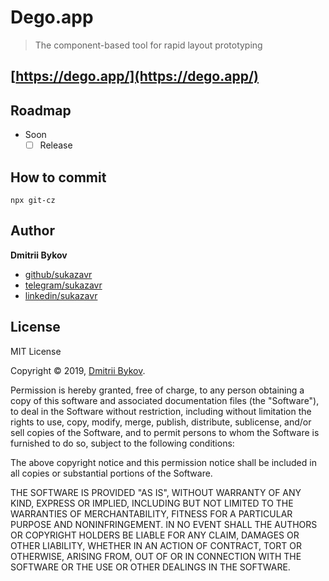 # Dego.app

> The component-based tool for rapid layout prototyping

## [https://dego.app/](https://dego.app/)

## Roadmap
- Soon
	- [ ] Release

## How to commit

```
npx git-cz
```

## Author

**Dmitrii Bykov**

-  [github/sukazavr](https://github.com/sukazavr)
-  [telegram/sukazavr](https://telegram.me/sukazavr)
-  [linkedin/sukazavr](https://www.linkedin.com/in/sukazavr)

## License

MIT License

Copyright © 2019, [Dmitrii Bykov](https://sukazavr.ru).

Permission is hereby granted, free of charge, to any person obtaining a copy
of this software and associated documentation files (the "Software"), to deal
in the Software without restriction, including without limitation the rights
to use, copy, modify, merge, publish, distribute, sublicense, and/or sell
copies of the Software, and to permit persons to whom the Software is
furnished to do so, subject to the following conditions:

The above copyright notice and this permission notice shall be included in all
copies or substantial portions of the Software.

THE SOFTWARE IS PROVIDED "AS IS", WITHOUT WARRANTY OF ANY KIND, EXPRESS OR
IMPLIED, INCLUDING BUT NOT LIMITED TO THE WARRANTIES OF MERCHANTABILITY,
FITNESS FOR A PARTICULAR PURPOSE AND NONINFRINGEMENT. IN NO EVENT SHALL THE
AUTHORS OR COPYRIGHT HOLDERS BE LIABLE FOR ANY CLAIM, DAMAGES OR OTHER
LIABILITY, WHETHER IN AN ACTION OF CONTRACT, TORT OR OTHERWISE, ARISING FROM,
OUT OF OR IN CONNECTION WITH THE SOFTWARE OR THE USE OR OTHER DEALINGS IN THE
SOFTWARE.
